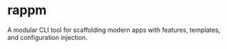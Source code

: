 # rappm
A modular CLI tool for scaffolding modern apps with features, templates, and configuration injection.
